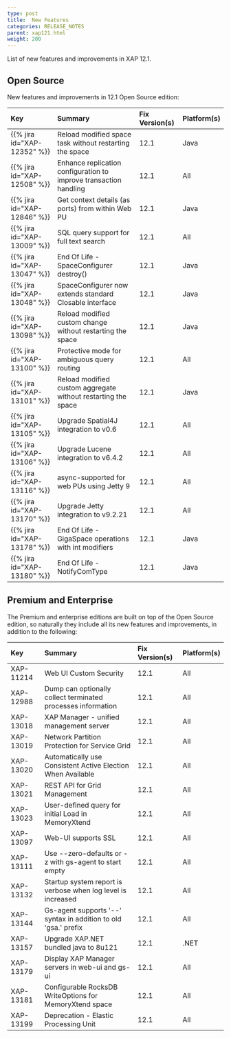 ```yaml
---
type: post
title:  New Features
categories: RELEASE_NOTES
parent: xap121.html
weight: 200
---
```


List of new features and improvements in XAP 12.1.

## Open Source

New features and improvements in 12.1 Open Source edition:

| Key                         | Summary                                                 | Fix Version(s) | Platform(s) |
|:----------------------------|:------------------------------------------------------------------|:-----|:-----| 
| {{% jira id="XAP-12352" %}} | Reload modified space task without restarting the space           | 12.1 | Java | 
| {{% jira id="XAP-12508" %}} | Enhance replication configuration to improve transaction handling | 12.1 | All  |
| {{% jira id="XAP-12846" %}} | Get context details (as ports) from within Web PU                 | 12.1 | Java |
| {{% jira id="XAP-13009" %}} | SQL query support for full text search                            | 12.1 | All  |
| {{% jira id="XAP-13047" %}} | End Of Life - SpaceConfigurer destroy()                           | 12.1 | Java |
| {{% jira id="XAP-13048" %}} | SpaceConfigurer now extends standard Closable interface           | 12.1 | Java |
| {{% jira id="XAP-13098" %}} | Reload modified custom change without restarting the space        | 12.1 | Java |
| {{% jira id="XAP-13100" %}} | Protective mode for ambiguous query routing                       | 12.1 | All  |
| {{% jira id="XAP-13101" %}} | Reload modified custom aggregate without restarting the space     | 12.1 | Java |
| {{% jira id="XAP-13105" %}} | Upgrade Spatial4J integration to v0.6                             | 12.1 | All  |
| {{% jira id="XAP-13106" %}} | Upgrade Lucene integration to v6.4.2                              | 12.1 | All  |
| {{% jira id="XAP-13116" %}} | async-supported for web PUs using Jetty 9                         | 12.1 | All
| {{% jira id="XAP-13170" %}} | Upgrade Jetty integration to v9.2.21                              | 12.1 | All  |
| {{% jira id="XAP-13178" %}} | End Of Life - GigaSpace operations with int modifiers             | 12.1 | Java |
| {{% jira id="XAP-13180" %}} | End Of Life - NotifyComType                                       | 12.1 | Java |

## Premium and Enterprise

The Premium and enterprise editions are built on top of the Open Source edition, so naturally they include all its new features and improvements, in addition to the following:

| Key       | Summary                                                 | Fix Version(s) | Platform(s) |
|:----------|:------------------------------------------------------------------|:-----|:-----| 
| XAP-11214 | Web UI Custom Security                                            | 12.1 | All  |
| XAP-12988 | Dump can optionally collect terminated processes information      | 12.1 | All  |
| XAP-13018 | XAP Manager - unified management server                           | 12.1 | All  |
| XAP-13019 | Network Partition Protection for Service Grid                     | 12.1 | All  |
| XAP-13020 | Automatically use Consistent Active Election When Available       | 12.1 | All  |
| XAP-13021 | REST API for Grid Management                                      | 12.1 | All  |
| XAP-13023 | User-defined query for initial Load in MemoryXtend                | 12.1 | All  |
| XAP-13097 | Web-UI supports SSL                                               | 12.1 | All  |
| XAP-13111 | Use --zero-defaults or -z with gs-agent to start empty            | 12.1 | All  |
| XAP-13132 | Startup system report is verbose when log level is increased      | 12.1 | All  |
| XAP-13144 | Gs-agent supports '--' syntax in addition to old 'gsa.' prefix    | 12.1 | All  |
| XAP-13157 | Upgrade XAP.NET bundled java to 8u121                             | 12.1 | .NET |
| XAP-13179 | Display XAP Manager servers in web-ui and gs-ui                   | 12.1 | All  |
| XAP-13181 | Configurable RocksDB WriteOptions for MemoryXtend space           | 12.1 | All  |
| XAP-13199 | Deprecation - Elastic Processing Unit                             | 12.1 | All  |
